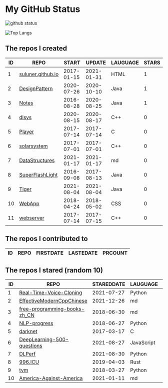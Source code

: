 # My GitHub Status

<img src="https://github-readme-stats-1.yihong0618.vercel.app/api?username=ThaddeusJiang&show_icons=true&&&hide_title=true&count_private=true" alt="github status" />

![Top Langs](https://github-readme-stats-1.yihong0618.vercel.app/api/top-langs/?username=ThaddeusJiang&layout=compact)

<!--START_SECTION:my_github-->
## The repos I created
| ID |                               REPO                                |   START    |   UPDATE   | LAUGUAGE | STARS |
|----|-------------------------------------------------------------------|------------|------------|----------|-------|
|  1 | [suluner.github.io](https://github.com/suluner/suluner.github.io) | 2017-01-15 | 2021-01-31 | HTML     |     1 |
|  2 | [DesignPattern](https://github.com/suluner/DesignPattern)         | 2020-07-26 | 2020-10-10 | Java     |     1 |
|  3 | [Notes](https://github.com/suluner/Notes)                         | 2016-08-28 | 2020-08-25 | Java     |     1 |
|  4 | [dlsys](https://github.com/suluner/dlsys)                         | 2020-08-15 | 2020-08-17 | C++      |     0 |
|  5 | [Player](https://github.com/suluner/Player)                       | 2017-07-14 | 2017-07-14 | C        |     0 |
|  6 | [solarsystem](https://github.com/suluner/solarsystem)             | 2017-07-01 | 2017-07-01 | C++      |     0 |
|  7 | [DataStructures](https://github.com/suluner/DataStructures)       | 2021-01-17 | 2021-01-17 | md       |     0 |
|  8 | [SuperFlashLight](https://github.com/suluner/SuperFlashLight)     | 2016-09-08 | 2017-08-13 | Java     |     0 |
|  9 | [Tiger](https://github.com/suluner/Tiger)                         | 2021-08-04 | 2021-08-04 | Java     |     0 |
| 10 | [WebApp](https://github.com/suluner/WebApp)                       | 2018-04-24 | 2018-05-02 | CSS      |     0 |
| 11 | [webserver](https://github.com/suluner/webserver)                 | 2017-07-14 | 2017-07-15 | C++      |     0 |

## The repos I contributed to
| ID | REPO | FIRSTDATE | LASTEDATE | PRCOUNT |
|----|------|-----------|-----------|---------|

## The repos I stared (random 10)
| ID |                                           REPO                                            | STAREDDATE |  LAUGUAGE  | LATESTUPDATE |
|----|-------------------------------------------------------------------------------------------|------------|------------|--------------|
|  1 | [Real-Time-Voice-Cloning](https://github.com/CorentinJ/Real-Time-Voice-Cloning)           | 2021-07-27 | Python     | 2022-01-04   |
|  2 | [EffectiveModernCppChinese](https://github.com/kelthuzadx/EffectiveModernCppChinese)      | 2021-12-26 | md         | 2022-01-04   |
|  3 | [free-programming-books-zh_CN](https://github.com/justjavac/free-programming-books-zh_CN) | 2018-06-30 | md         | 2022-01-04   |
|  4 | [NLP-progress](https://github.com/sebastianruder/NLP-progress)                            | 2018-06-27 | Python     | 2022-01-04   |
|  5 | [darknet](https://github.com/pjreddie/darknet)                                            | 2017-03-17 | C          | 2022-01-04   |
|  6 | [DeepLearning-500-questions](https://github.com/scutan90/DeepLearning-500-questions)      | 2021-08-27 | JavaScript | 2022-01-04   |
|  7 | [DLPerf](https://github.com/Oneflow-Inc/DLPerf)                                           | 2021-08-30 | Python     | 2021-12-30   |
|  8 | [996.ICU](https://github.com/996icu/996.ICU)                                              | 2019-04-03 | Rust       | 2022-01-04   |
|  9 | [tvm](https://github.com/apache/tvm)                                                      | 2018-03-27 | Python     | 2022-01-04   |
| 10 | [America-Against-America](https://github.com/zealotCE/America-Against-America)            | 2021-01-11 | md         | 2022-01-04   |

<!--END_SECTION:my_github-->